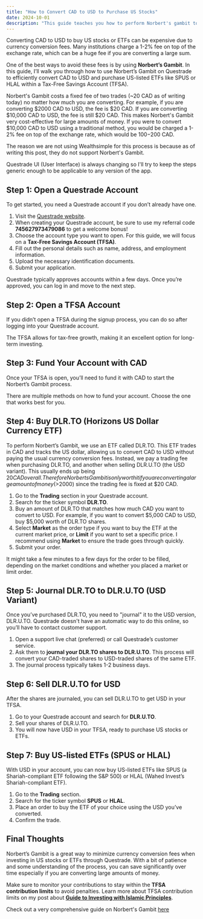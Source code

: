 ```yaml
---
title: "How to Convert CAD to USD to Purchase US Stocks"
date: 2024-10-01
description: "This guide teaches you how to perform Norbert's gambit to convert CAD to USD so you can purchase USD ETFs like SPUS on Questrade."
---
```


Converting CAD to USD to buy US stocks or ETFs can be expensive due to currency conversion fees. Many institutions charge a 1-2% fee on top of the exchange rate, which can be a huge fee if you are converting a large sum.

One of the best ways to avoid these fees is by using **Norbert’s Gambit**. In this guide, I’ll walk you through how to use Norbert’s Gambit on Questrade to efficiently convert CAD to USD and purchase US-listed ETFs like SPUS or HLAL within a Tax-Free Savings Account (TFSA).

Norbert's Gambit costs a fixed fee of two trades (~20 CAD as of writing today) no matter how much you are converting. For example, if you are converting $2000 CAD to USD, the fee is $20 CAD. If you are converting $10,000 CAD to USD, the fee is still $20 CAD. This makes Norbert's Gambit very cost-effective for large amounts of money. If you were to convert $10,000 CAD to USD using a traditional method, you would be charged a 1-2% fee on top of the exchange rate, which would be $100-$200 CAD.

The reason we are not using Wealthsimple for this process is because as of writing this post, they do not support Norbert's Gambit.

Questrade UI (User Interface) is always changing so I'll try to keep the steps generic enough to be applicable to any version of the app.

## Step 1: Open a Questrade Account

To get started, you need a Questrade account if you don’t already have one.

1. Visit the <a href="https://www.questrade.com/" target="_blank">Questrade website</a>.
2. When creating your Questrade account, be sure to use my referral code **745627973479086** to get a welcome bonus!
3. Choose the account type you want to open. For this guide, we will focus on a **Tax-Free Savings Account (TFSA)**.
4. Fill out the personal details such as name, address, and employment information.
5. Upload the necessary identification documents.
6. Submit your application.

Questrade typically approves accounts within a few days. Once you’re approved, you can log in and move to the next step.

## Step 2: Open a TFSA Account

If you didn’t open a TFSA during the signup process, you can do so after logging into your Questrade account.

The TFSA allows for tax-free growth, making it an excellent option for long-term investing.

## Step 3: Fund Your Account with CAD

Once your TFSA is open, you’ll need to fund it with CAD to start the Norbert’s Gambit process.

There are multiple methods on how to fund your account. Choose the one that works best for you.

## Step 4: Buy DLR.TO (Horizons US Dollar Currency ETF)

To perform Norbert’s Gambit, we use an ETF called DLR.TO. This ETF trades in CAD and tracks the US dollar, allowing us to convert CAD to USD without paying the usual currency conversion fees. Instead, we pay a trading fee when purchasing DLR.TO, and another when selling DLR.U.TO (the USD variant). This usually ends up being $20 CAD overall. Therefore Norberts Gambit is only worth it if you are converting a large amount of money (>$2000) since the trading fee is fixed at $20 CAD.

1. Go to the **Trading** section in your Questrade account.
2. Search for the ticker symbol **DLR.TO**.
3. Buy an amount of DLR.TO that matches how much CAD you want to convert to USD. For example, if you want to convert $5,000 CAD to USD, buy $5,000 worth of DLR.TO shares.
4. Select **Market** as the order type if you want to buy the ETF at the current market price, or **Limit** if you want to set a specific price. I recommend using **Market** to ensure the trade goes through quickly.
4. Submit your order.

It might take a few minutes to a few days for the order to be filled, depending on the market conditions and whether you placed a market or limit order.

## Step 5: Journal DLR.TO to DLR.U.TO (USD Variant)

Once you’ve purchased DLR.TO, you need to "journal" it to the USD version, DLR.U.TO. Questrade doesn't have an automatic way to do this online, so you’ll have to contact customer support.

1. Open a support live chat (preferred) or call Questrade’s customer service.
2. Ask them to **journal your DLR.TO shares to DLR.U.TO**. This process will convert your CAD-traded shares to USD-traded shares of the same ETF.
3. The journal process typically takes 1-2 business days.

## Step 6: Sell DLR.U.TO for USD

After the shares are journaled, you can sell DLR.U.TO to get USD in your TFSA.

1. Go to your Questrade account and search for **DLR.U.TO**.
2. Sell your shares of DLR.U.TO.
3. You will now have USD in your TFSA, ready to purchase US stocks or ETFs.

## Step 7: Buy US-listed ETFs (SPUS or HLAL)

With USD in your account, you can now buy US-listed ETFs like SPUS (a Shariah-compliant ETF following the S&P 500) or HLAL (Wahed Invest’s Shariah-compliant ETF).

1. Go to the **Trading** section.
2. Search for the ticker symbol **SPUS** or **HLAL**.
3. Place an order to buy the ETF of your choice using the USD you’ve converted.
4. Confirm the trade.

## Final Thoughts

Norbert’s Gambit is a great way to minimize currency conversion fees when investing in US stocks or ETFs through Questrade. With a bit of patience and some understanding of the process, you can save significantly over time especially if you are converting large amounts of money.

Make sure to monitor your contributions to stay within the **TFSA contribution limits** to avoid penalties. Learn more about TFSA contribution limits on my post about **[Guide to Investing with Islamic Principles](/2024-09-24-halal-investing/)**.

Check out a very comprehensive guide on Norbert's Gambit [here](https://wealthsavvy.ca/norberts-gambit-questrade/)
